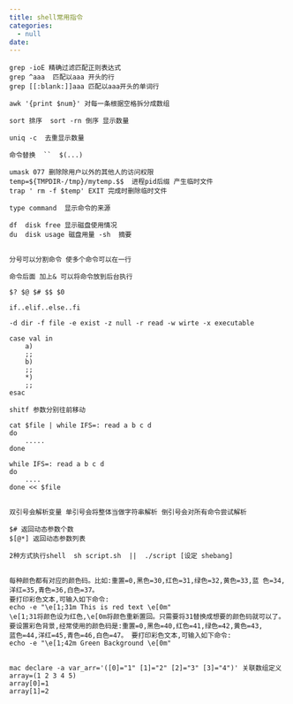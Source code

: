 ```yaml
---
title: shell常用指令
categories:
  - null
date:
---
```


	grep -ioE 精确过滤匹配正则表达式
	grep ^aaa  匹配以aaa 开头的行
	grep [[:blank:]]aaa 匹配以aaa开头的单词行

	awk '{print $num}' 对每一条根据空格拆分成数组

	sort 排序  sort -rn 倒序 显示数量

	uniq -c  去重显示数量

	命令替换  ``  $(...)

	umask 077 删除除用户以外的其他人的访问权限
	temp=${TMPDIR-/tmp}/mytemp.$$  进程pid后缀 产生临时文件
	trap ' rm -f $temp' EXIT 完成时删除临时文件

	type command  显示命令的来源

	df  disk free 显示磁盘使用情况
	du  disk usage 磁盘用量 -sh  摘要


	分号可以分割命令 使多个命令可以在一行

	命令后面 加上& 可以将命令放到后台执行

	$? $@ $# $$ $0

	if..elif..else..fi

	-d dir -f file -e exist -z null -r read -w wirte -x executable

	case val in
		a)
		;;
		b)
		;;
		*)
		;;
	esac

	shitf 参数分别往前移动

	cat $file | while IFS=: read a b c d
	do
		.....
	done

	while IFS=: read a b c d
	do
		....
	done << $file


	双引号会解析变量 单引号会将整体当做字符串解析 倒引号会对所有命令尝试解析

	$# 返回动态参数个数
	$[@*] 返回动态参数列表

	2种方式执行shell  sh script.sh  ||  ./script [设定 shebang]


	每种颜色都有对应的颜色码。比如:重置=0,黑色=30,红色=31,绿色=32,黄色=33,蓝 色=34,洋红=35,青色=36,白色=37。
	要打印彩色文本,可输入如下命令:
    echo -e "\e[1;31m This is red text \e[0m"
	\e[1;31将颜色设为红色,\e[0m将颜色重新置回。只需要将31替换成想要的颜色码就可以了。 要设置彩色背景,经常使用的颜色码是:重置=0,黑色=40,红色=41,绿色=42,黄色=43,
	蓝色=44,洋红=45,青色=46,白色=47。 要打印彩色文本,可输入如下命令:
    echo -e "\e[1;42m Green Background \e[0m"


	mac declare -a var_arr='([0]="1" [1]="2" [2]="3" [3]="4")' 关联数组定义
	array=(1 2 3 4 5)
	array[0]=1
	array[1]=2  




